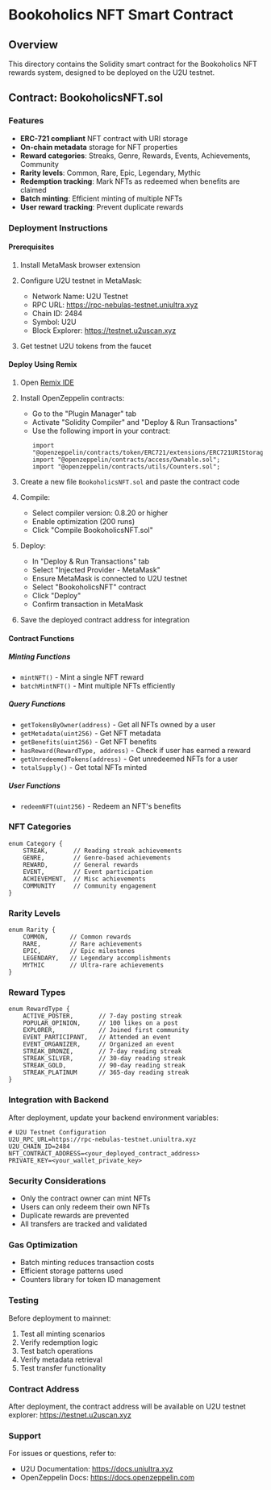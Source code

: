 # Bookoholics NFT Smart Contract

## Overview
This directory contains the Solidity smart contract for the Bookoholics NFT rewards system, designed to be deployed on the U2U testnet.

## Contract: BookoholicsNFT.sol

### Features
- **ERC-721 compliant** NFT contract with URI storage
- **On-chain metadata** storage for NFT properties
- **Reward categories**: Streaks, Genre, Rewards, Events, Achievements, Community
- **Rarity levels**: Common, Rare, Epic, Legendary, Mythic
- **Redemption tracking**: Mark NFTs as redeemed when benefits are claimed
- **Batch minting**: Efficient minting of multiple NFTs
- **User reward tracking**: Prevent duplicate rewards

### Deployment Instructions

#### Prerequisites
1. Install MetaMask browser extension
2. Configure U2U testnet in MetaMask:
   - Network Name: U2U Testnet
   - RPC URL: https://rpc-nebulas-testnet.uniultra.xyz
   - Chain ID: 2484
   - Symbol: U2U
   - Block Explorer: https://testnet.u2uscan.xyz

3. Get testnet U2U tokens from the faucet

#### Deploy Using Remix

1. Open [Remix IDE](https://remix.ethereum.org/)

2. Install OpenZeppelin contracts:
   - Go to the "Plugin Manager" tab
   - Activate "Solidity Compiler" and "Deploy & Run Transactions"
   - Use the following import in your contract:
     ```solidity
     import "@openzeppelin/contracts/token/ERC721/extensions/ERC721URIStorage.sol";
     import "@openzeppelin/contracts/access/Ownable.sol";
     import "@openzeppelin/contracts/utils/Counters.sol";
     ```

3. Create a new file `BookoholicsNFT.sol` and paste the contract code

4. Compile:
   - Select compiler version: 0.8.20 or higher
   - Enable optimization (200 runs)
   - Click "Compile BookoholicsNFT.sol"

5. Deploy:
   - In "Deploy & Run Transactions" tab
   - Select "Injected Provider - MetaMask"
   - Ensure MetaMask is connected to U2U testnet
   - Select "BookoholicsNFT" contract
   - Click "Deploy"
   - Confirm transaction in MetaMask

6. Save the deployed contract address for integration

#### Contract Functions

##### Minting Functions
- `mintNFT()` - Mint a single NFT reward
- `batchMintNFT()` - Mint multiple NFTs efficiently

##### Query Functions
- `getTokensByOwner(address)` - Get all NFTs owned by a user
- `getMetadata(uint256)` - Get NFT metadata
- `getBenefits(uint256)` - Get NFT benefits
- `hasReward(RewardType, address)` - Check if user has earned a reward
- `getUnredeemedTokens(address)` - Get unredeemed NFTs for a user
- `totalSupply()` - Get total NFTs minted

##### User Functions
- `redeemNFT(uint256)` - Redeem an NFT's benefits

### NFT Categories
```solidity
enum Category {
    STREAK,       // Reading streak achievements
    GENRE,        // Genre-based achievements
    REWARD,       // General rewards
    EVENT,        // Event participation
    ACHIEVEMENT,  // Misc achievements
    COMMUNITY     // Community engagement
}
```

### Rarity Levels
```solidity
enum Rarity {
    COMMON,      // Common rewards
    RARE,        // Rare achievements
    EPIC,        // Epic milestones
    LEGENDARY,   // Legendary accomplishments
    MYTHIC       // Ultra-rare achievements
}
```

### Reward Types
```solidity
enum RewardType {
    ACTIVE_POSTER,       // 7-day posting streak
    POPULAR_OPINION,     // 100 likes on a post
    EXPLORER,            // Joined first community
    EVENT_PARTICIPANT,   // Attended an event
    EVENT_ORGANIZER,     // Organized an event
    STREAK_BRONZE,       // 7-day reading streak
    STREAK_SILVER,       // 30-day reading streak
    STREAK_GOLD,         // 90-day reading streak
    STREAK_PLATINUM      // 365-day reading streak
}
```

### Integration with Backend

After deployment, update your backend environment variables:

```env
# U2U Testnet Configuration
U2U_RPC_URL=https://rpc-nebulas-testnet.uniultra.xyz
U2U_CHAIN_ID=2484
NFT_CONTRACT_ADDRESS=<your_deployed_contract_address>
PRIVATE_KEY=<your_wallet_private_key>
```

### Security Considerations
- Only the contract owner can mint NFTs
- Users can only redeem their own NFTs
- Duplicate rewards are prevented
- All transfers are tracked and validated

### Gas Optimization
- Batch minting reduces transaction costs
- Efficient storage patterns used
- Counters library for token ID management

### Testing
Before deployment to mainnet:
1. Test all minting scenarios
2. Verify redemption logic
3. Test batch operations
4. Verify metadata retrieval
5. Test transfer functionality

### Contract Address
After deployment, the contract address will be available on U2U testnet explorer:
https://testnet.u2uscan.xyz

### Support
For issues or questions, refer to:
- U2U Documentation: https://docs.uniultra.xyz
- OpenZeppelin Docs: https://docs.openzeppelin.com
